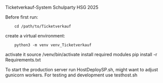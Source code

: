 Ticketverkauf-System Schulparty HSG 2025

Before first run:

		cd /path/to/Ticketverkauf
		
create a virtual environment:

		python3 -m venv venv_Ticketverkauf
activate it
		source /venv/bin/activate
install required modules
		pip install -r Requirements.txt
		
To start the production server run HostDeploySP.sh, might want to adjust gunicorn workers.
For testing and development use testhost.sh 



